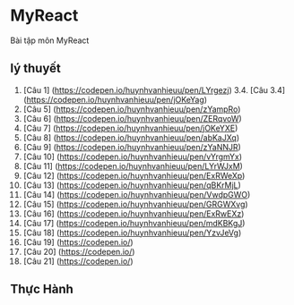 # MyReact
Bài tập môn MyReact
## lý thuyết
1. [Câu 1] (https://codepen.io/huynhvanhieuu/pen/LYrgezj)
3.4. [Câu 3.4] (https://codepen.io/huynhvanhieuu/pen/jOKeYag)
5. [Câu 5] (https://codepen.io/huynhvanhieuu/pen/zYampRo)
6. [Câu 6] (https://codepen.io/huynhvanhieuu/pen/ZERqvoW)
7. [Câu 7] (https://codepen.io/huynhvanhieuu/pen/jOKeYXE)
8. [Câu 8] (https://codepen.io/huynhvanhieuu/pen/abKaJXq)
9. [Câu 9] (https://codepen.io/huynhvanhieuu/pen/zYaNNJR)
10. [Câu 10] (https://codepen.io/huynhvanhieuu/pen/vYrgmYx)
11. [Câu 11] (https://codepen.io/huynhvanhieuu/pen/LYrWJxM)
12. [Câu 12] (https://codepen.io/huynhvanhieuu/pen/ExRWeXp)
13. [Câu 13] (https://codepen.io/huynhvanhieuu/pen/qBKrMjL)
14. [Câu 14] (https://codepen.io/huynhvanhieuu/pen/VwdpGWO)
15. [Câu 15] (https://codepen.io/huynhvanhieuu/pen/GRGWXvg)
16. [Câu 16] (https://codepen.io/huynhvanhieuu/pen/ExRwEXz)
17. [Câu 17] (https://codepen.io/huynhvanhieuu/pen/mdKBKgJ)
18. [Câu 18] (https://codepen.io/huynhvanhieuu/pen/YzvJeVg)
19. [Câu 19] (https://codepen.io/)
20. [Câu 20] (https://codepen.io/)
21. [Câu 21] (https://codepen.io/)
## Thực Hành

